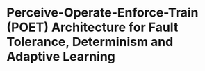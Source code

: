 # Perceive-Operate-Enforce-Train (POET) Architecture for Fault Tolerance, Determinism and Adaptive Learning
